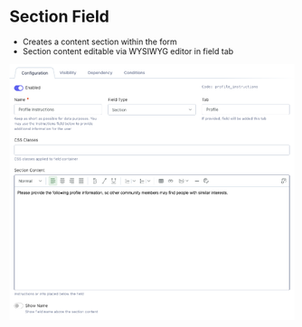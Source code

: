 # Section Field

- Creates a content section within the form
- Section content editable via WYSIWYG editor in field tab

![Field Configuration](./images/section.png 'Field Configuration')